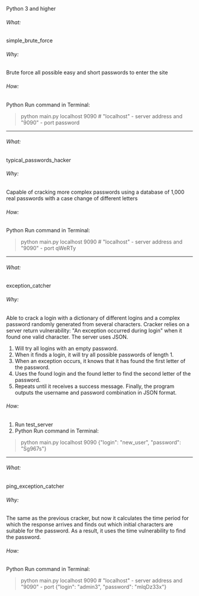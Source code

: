 Python 3 and higher

###### What:
simple_brute_force

###### Why:
Brute force all possible easy and short passwords to enter the site

###### How:
Python Run command in Terminal:
> python main.py localhost 9090  # "localhost" - server address and "9090" - port
password

-------------------------------------------------------------------------------

###### What:
typical_passwords_hacker

###### Why:
Capable of cracking more complex passwords using a database of 1,000 real
passwords with a case change of different letters

###### How:
Python Run command in Terminal:
> python main.py localhost 9090  # "localhost" - server address and "9090" - port
qWeRTy

-------------------------------------------------------------------------------

###### What:
exception_catcher

###### Why:
Able to crack a login with a dictionary of different logins and a complex
password randomly generated from several characters.
Cracker relies on a server return vulnerability: "An exception occurred during
login" when it found one valid character.
The server uses JSON.
1. Will try all logins with an empty password.
2. When it finds a login, it will try all possible passwords of length 1.
3. When an exception occurs, it knows that it has found the first letter of the
password.
4. Uses the found login and the found letter to find the second letter of the
password.
5. Repeats until it receives a success message.
Finally, the program outputs the username and password combination in JSON
format.

###### How:
1. Run test_server
2. Python Run command in Terminal:
> python main.py localhost 9090
{"login": "new_user", "password": "Sg967s"}

-------------------------------------------------------------------------------

###### What:
ping_exception_catcher

###### Why:
The same as the previous cracker, but now it calculates the time period for which
the response arrives and finds out which initial characters are suitable for the
password.
As a result, it uses the time vulnerability to find the password.

###### How:
Python Run command in Terminal:
> python main.py localhost 9090  # "localhost" - server address and "9090" - port
{"login": "admin3", "password": "mlqDz33x"}
